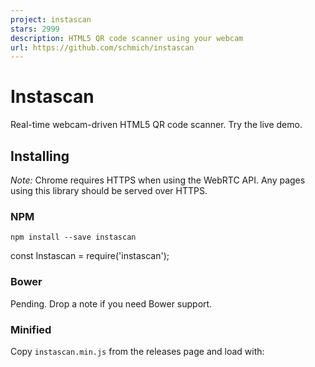 ```yaml
---
project: instascan
stars: 2999
description: HTML5 QR code scanner using your webcam
url: https://github.com/schmich/instascan
---
```


Instascan
=========

Real-time webcam-driven HTML5 QR code scanner. Try the live demo.

Installing
----------

_Note:_ Chrome requires HTTPS when using the WebRTC API. Any pages using this library should be served over HTTPS.

### NPM

`npm install --save instascan`

const Instascan \= require('instascan');

### Bower

Pending. Drop a note if you need Bower support.

### Minified

Copy `instascan.min.js` from the releases page and load with:

<script type\="text/javascript" src\="instascan.min.js"\></script\>

Example
-------

<!DOCTYPE html\>
<html\>
  <head\>
    <title\>Instascan</title\>
    <script type\="text/javascript" src\="instascan.min.js"\></script\>
  </head\>
  <body\>
    <video id\="preview"\></video\>
    <script type\="text/javascript"\>
      let scanner \= new Instascan.Scanner({ video: document.getElementById('preview') });
      scanner.addListener('scan', function (content) {
        console.log(content);
      });
      Instascan.Camera.getCameras().then(function (cameras) {
        if (cameras.length \> 0) {
          scanner.start(cameras\[0\]);
        } else {
          console.error('No cameras found.');
        }
      }).catch(function (e) {
        console.error(e);
      });
    </script\>
  </body\>
</html\>

API
---

### let scanner = new Instascan.Scanner(opts)

Create a new scanner with options:

let opts \= {
  // Whether to scan continuously for QR codes. If false, use scanner.scan() to manually scan.
  // If true, the scanner emits the "scan" event when a QR code is scanned. Default true.
  continuous: true,
  
  // The HTML element to use for the camera's video preview. Must be a <video> element.
  // When the camera is active, this element will have the "active" CSS class, otherwise,
  // it will have the "inactive" class. By default, an invisible element will be created to
  // host the video.
  video: document.getElementById('preview'),
  
  // Whether to horizontally mirror the video preview. This is helpful when trying to
  // scan a QR code with a user-facing camera. Default true.
  mirror: true,
  
  // Whether to include the scanned image data as part of the scan result. See the "scan" event
  // for image format details. Default false.
  captureImage: false,
  
  // Only applies to continuous mode. Whether to actively scan when the tab is not active.
  // When false, this reduces CPU usage when the tab is not active. Default true.
  backgroundScan: true,
  
  // Only applies to continuous mode. The period, in milliseconds, before the same QR code
  // will be recognized in succession. Default 5000 (5 seconds).
  refractoryPeriod: 5000,
  
  // Only applies to continuous mode. The period, in rendered frames, between scans. A lower scan period
  // increases CPU usage but makes scan response faster. Default 1 (i.e. analyze every frame).
  scanPeriod: 1
};

### scanner.start(camera)

-   Activate `camera` and start scanning using it as the source. Returns promise.
-   This must be called in order to use `scanner.scan` or receive `scan` events.
-   `camera`: Instance of `Instascan.Camera` from `Instascan.Camera.getCameras`.
-   `.then(function () { ... })`: called when camera is active and scanning has started.
-   `.catch(function (err) { ... })`
    -   Called when an error occurs trying to initialize the camera for scanning.
    -   `err`: An `Instascan.MediaError` in the case of a known `getUserMedia` failure (see error types).

### scanner.stop()

-   Stop scanning and deactivate the camera. Returns promise.
-   `.then(function () { ... })`: called when camera and scanning have stopped.

### let result = scanner.scan()

-   Scan video immediately for a QR code.
-   QR codes recognized with this method are not emitted via the `scan` event.
-   If no QR code is detected, `result` is `null`.
-   `result.content`: Scanned content decoded from the QR code.
-   `result.image`: Undefined if `scanner.captureImage` is `false`, otherwise, see the `scan` event for format.

### scanner.addListener('scan', callback)

-   Emitted when a QR code is scanned using the camera in continuous mode (see `scanner.continuous`).
-   `callback`: `function (content, image)`
    -   `content`: Scanned content decoded from the QR code.
    -   `image`: `null` if `scanner.captureImage` is `false`, otherwise, a base64-encoded WebP\-compressed data URI of the camera frame used to decode the QR code.

### scanner.addListener('active', callback)

-   Emitted when the scanner becomes active as the result of `scanner.start` or the tab gaining focus.
-   If `opts.video` element was specified, it will have the `active` CSS class.
-   `callback`: `function ()`

### scanner.addListener('inactive', callback)

-   Emitted when the scanner becomes inactive as the result of `scanner.stop` or the tab losing focus.
-   If `opts.video` element was specified, it will have the `inactive` CSS class.
-   `callback`: `function ()`

### Instascan.Camera.getCameras()

-   Enumerate available video devices. Returns promise.
-   `.then(function (cameras) { ... })`
    -   Called when cameras are available.
    -   `cameras`: Array of `Instascan.Camera` instances available for use.
-   `.catch(function (err) { ... })`
    -   Called when an error occurs while getting cameras.
    -   `err`: An `Instascan.MediaError` in the case of a known `getUserMedia` failure (see error types).

### camera.id

-   Unique camera ID provided by the browser.
-   These IDs are stable and can be persisted across instances of your application (e.g. in localStorage).

### camera.name

-   Camera name, including manufacturer and model
-   e.g. "Microsoft LifeCam HD-3000".

Compatibility
-------------

Instascan works on non-iOS platforms in any browser that supports the WebRTC/getUserMedia API, which currently includes Chome, Firefox, Opera, and Edge. IE and Safari are not supported.

Instascan does not work on iOS since Apple does not yet support WebRTC in WebKit _and_ forces other browser vendors (Chrome, Firefox, Opera) to use their implementation of WebKit. Apple is actively working on WebRTC support in WebKit.

Performance
-----------

Many factors affect how quickly and reliably Instascan can detect QR codes.

If you control creation of the QR code, consider the following:

-   A larger physical code is better. A 2" square code is better than a 1" square code.
-   Flat, smooth, matte surfaces are better than curved, rough, glossy surfaces.
-   Include a sufficient quiet zone, the white border surrounding QR code. The quiet zone should be at least four times the width of an individual element in your QR code.
-   A simpler code is better. You can use this QR code generator to see how your input affects complexity.
-   For the same length, numeric content is simpler than ASCII content, which is simpler than Unicode content.
-   Shorter content is simpler. If you're encoding a URL, consider using a shortener such as goo.gl or bit.ly.

When scanning, consider the following:

-   QR code orientation doesn't matter.
-   Higher resolution video is better, but is more CPU intensive.
-   Direct, orthogonal scanning is better than scanning at an angle.
-   Blurry video greatly reduces scanner performance.
-   Auto-focus can cause lags in detection as the camera adjusts focus. Consider disabling it or using a fixed-focus camera with the subject positioned at the focal point.
-   Exposure adjustment on cameras can cause lags in detection. Consider disabling it or having a fixed white backdrop.

Example Setup
-------------

-   Purpose: To scan QR code stickers on paper cards and plastic bags.
-   Camera: Microsoft LifeCam HD-3000, 720p, fixed focus, around $30 USD.
-   Small support to ensure camera is focused on subject.
-   White paper backdrop to mitigate exposure adjustment.

Credits
-------

Powered by the Emscripten JavaScript build of the C++ port of the ZXing Java library.

License
-------

Copyright © 2016 Chris Schmich  
MIT License. See LICENSE for details.
